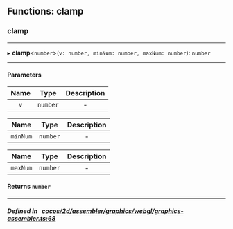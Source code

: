 ## Functions: clamp

### clamp


___
▸ **clamp**<`number`\>(`v: number, minNum: number, maxNum: number`): `number`
___


#### Parameters

| Name | Type | Description |
| :------: | :------: | :------: |
| `v` | `number` | - |

| Name | Type | Description |
| :------: | :------: | :------: |
| `minNum` | `number` | - |

| Name | Type | Description |
| :------: | :------: | :------: |
| `maxNum` | `number` | - |


#### Returns `number` 
___


##### Defined in &nbsp;   [cocos/2d/assembler/graphics/webgl/graphics-assembler.ts:68](https://github.com/cocos-creator/engine/blob/c7bf6b8a9/cocos/2d/assembler/graphics/webgl/graphics-assembler.ts#L68)&nbsp;
